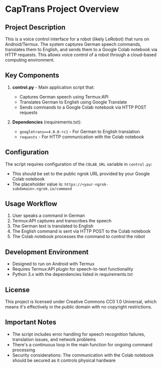 # CapTrans Project Overview

## Project Description
This is a voice control interface for a robot (likely LeRobot) that runs on Android/Termux. The system captures German speech commands, translates them to English, and sends them to a Google Colab notebook via HTTP requests. This allows voice control of a robot through a cloud-based computing environment.

## Key Components
1. **control.py** - Main application script that:
   - Captures German speech using Termux:API
   - Translates German to English using Google Translate
   - Sends commands to a Google Colab notebook via HTTP POST requests

2. **Dependencies** (requirements.txt):
   - `googletrans==4.0.0-rc1` - For German to English translation
   - `requests` - For HTTP communication with the Colab notebook

## Configuration
The script requires configuration of the `COLAB_URL` variable in `control.py`:
- This should be set to the public ngrok URL provided by your Google Colab notebook
- The placeholder value is: `https://<your-ngrok-subdomain>.ngrok.io/command`

## Usage Workflow
1. User speaks a command in German
2. Termux:API captures and transcribes the speech
3. The German text is translated to English
4. The English command is sent via HTTP POST to the Colab notebook
5. The Colab notebook processes the command to control the robot

## Development Environment
- Designed to run on Android with Termux
- Requires Termux:API plugin for speech-to-text functionality
- Python 3.x with the dependencies listed in requirements.txt

## License
This project is licensed under Creative Commons CC0 1.0 Universal, which means it's effectively in the public domain with no copyright restrictions.

## Important Notes
- The script includes error handling for speech recognition failures, translation issues, and network problems
- There's a continuous loop in the main function for ongoing command processing
- Security considerations: The communication with the Colab notebook should be secured as it controls physical hardware